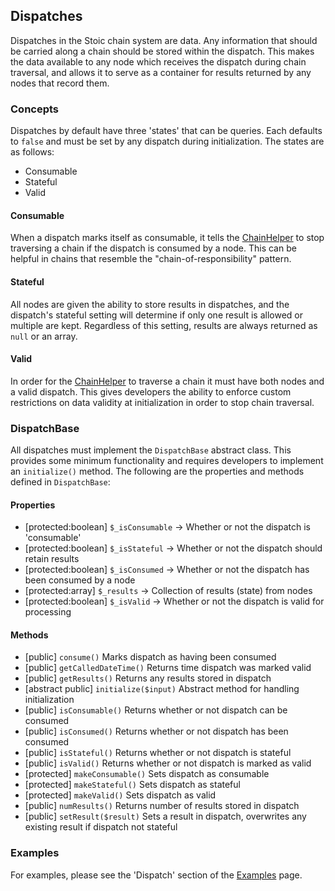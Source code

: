 ## Dispatches
Dispatches in the Stoic chain system are data.  Any information
that should be carried along a chain should be stored within the
dispatch.  This makes the data available to any node which
receives the dispatch during chain traversal, and allows it to
serve as a container for results returned by any nodes that
record them.

### Concepts
Dispatches by default have three 'states' that can be queries.
Each defaults to `false` and must be set by any dispatch during
initialization.  The states are as follows:

- Consumable
- Stateful
- Valid

#### Consumable
When a dispatch marks itself as consumable, it tells the [ChainHelper](chainhelper.md)
to stop traversing a chain if the dispatch is consumed by a node.
This can be helpful in chains that resemble the "chain-of-responsibility"
pattern.

#### Stateful
All nodes are given the ability to store results in dispatches,
and the dispatch's stateful setting will determine if only one
result is allowed or multiple are kept.  Regardless of this
setting, results are always returned as `null` or an array.

#### Valid
In order for the [ChainHelper](chainhelper.md) to traverse a chain
it must have both nodes and a valid dispatch.  This gives developers
the ability to enforce custom restrictions on data validity at
initialization in order to stop chain traversal.

### DispatchBase
All dispatches must implement the `DispatchBase` abstract class.
This provides some minimum functionality and requires developers
to implement an `initialize()` method.  The following are the
properties and methods defined in `DispatchBase`:

#### Properties
- [protected:boolean] `$_isConsumable` -> Whether or not the dispatch is 'consumable'
- [protected:boolean] `$_isStateful` -> Whether or not the dispatch should retain results
- [protected:boolean] `$_isConsumed` -> Whether or not the dispatch has been consumed by a node
- [protected:array] `$_results` -> Collection of results (state) from nodes
- [protected:boolean] `$_isValid` -> Whether or not the dispatch is valid for processing

#### Methods
- [public] `consume()` Marks dispatch as having been consumed
- [public] `getCalledDateTime()` Returns time dispatch was marked valid
- [public] `getResults()` Returns any results stored in dispatch
- [abstract public] `initialize($input)` Abstract method for handling initialization
- [public] `isConsumable()` Returns whether or not dispatch can be consumed
- [public] `isConsumed()` Returns whether or not dispatch has been consumed
- [public] `isStateful()` Returns whether or not dispatch is stateful
- [public] `isValid()` Returns whether or not dispatch is marked as valid
- [protected] `makeConsumable()` Sets dispatch as consumable
- [protected] `makeStateful()` Sets dispatch as stateful
- [protected] `makeValid()` Sets dispatch as valid
- [public] `numResults()` Returns number of results stored in dispatch
- [public] `setResult($result)` Sets a result in dispatch, overwrites any existing result if dispatch not stateful

### Examples
For examples, please see the 'Dispatch' section of the [Examples](examples.md) page.